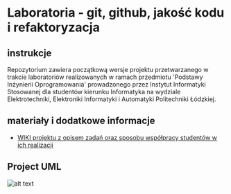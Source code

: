 # Laboratoria - git, github, jakość kodu i refaktoryzacja

## instrukcje

Repozytorium zawiera początkową wersje projektu przetwarzanego w trakcie laboratoriów 
realizowanych w ramach przedmiotu 'Podstawy Inżynierii Oprogramowania' prowadzonego 
przez Instytut Informatyki Stosowanej dla studentów kierunku Informatyka 
na wydziale Elektrotechniki, Elektroniki Informatyki i Automatyki Politechniki Łódzkiej.

## materiały i dodatkowe informacje

- [WIKI projektu z opisem zadań oraz sposobu współpracy studentów w ich realizacji](https://github.com/iis-io-team/pio_git_rhymers/wiki)


## Project UML
![alt text](https://i.imgur.com/FyNq3nB.png)

